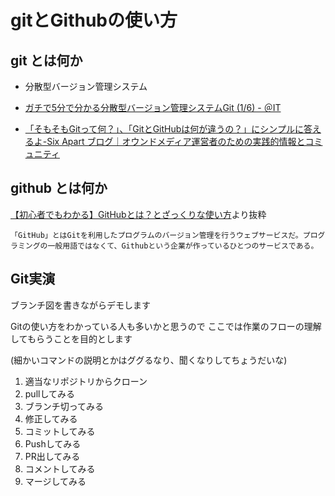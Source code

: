 
# gitとGithubの使い方

## git とは何か

- 分散型バージョン管理システム

- [ガチで5分で分かる分散型バージョン管理システムGit \(1/6\) \- ＠IT](http://www.atmarkit.co.jp/ait/articles/1307/05/news028.html)

- [「そもそもGitって何？」、「GitとGitHubは何が違うの？」にシンプルに答えるよ\-Six Apart ブログ｜オウンドメディア運営者のための実践的情報とコミュニティ](https://blog.sixapart.jp/2014-03/mttips-02-what-is-git.html)

## github とは何か

[【初心者でもわかる】GitHubとは？とざっくりな使い方](https://eng-entrance.com/github-is)より抜粋

```
「GitHub」とはGitを利用したプログラムのバージョン管理を行うウェブサービスだ。プログラミングの一般用語ではなくて、Githubという企業が作っているひとつのサービスである。
```

## Git実演

ブランチ図を書きながらデモします

Gitの使い方をわかっている人も多いかと思うので
ここでは作業のフローの理解してもらうことを目的とします

(細かいコマンドの説明とかはググるなり、聞くなりしてちょうだいな)

1. 適当なリポジトリからクローン
1. pullしてみる
1. ブランチ切ってみる
1. 修正してみる
1. コミットしてみる
1. Pushしてみる
1. PR出してみる
1. コメントしてみる
1. マージしてみる




